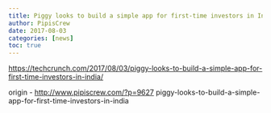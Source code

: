 ```yaml
---
title: Piggy looks to build a simple app for first-time investors in India
author: PipisCrew
date: 2017-08-03
categories: [news]
toc: true
---
```


https://techcrunch.com/2017/08/03/piggy-looks-to-build-a-simple-app-for-first-time-investors-in-india/

origin - http://www.pipiscrew.com/?p=9627 piggy-looks-to-build-a-simple-app-for-first-time-investors-in-india